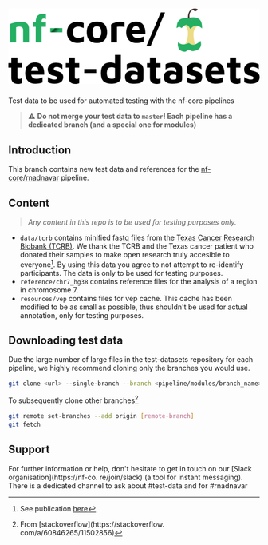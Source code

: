 # ![nfcore/test-datasets](docs/images/test-datasets_logo.png)
Test data to be used for automated testing with the nf-core pipelines

> ⚠️ **Do not merge your test data to `master`! Each pipeline has a dedicated branch (and a special one for modules)**

## Introduction

This branch contains new test data and references for the 
[nf-core/rnadnavar](https://github.com/nf-core/rnadnavar) 
pipeline.

## Content

>*Any content in this repo is to be used for testing 
purposes only.*

- `data/tcrb` contains minified fastq files from the 
  [Texas Cancer Research Biobank (TCRB)](http://stegg.hgsc.bcm.edu/open.html). We thank the TCRB and the 
  Texas cancer patient who donated their samples to make 
  open research truly accesible to everyone[^1]. By using 
  this data you agree to not attempt to re-identify 
  participants. The data is only to be used for testing purposes.
- `reference/chr7_hg38` contains reference files for 
  the analysis of a region in chromosome 7.
- `resources/vep` contains files for vep cache. This 
  cache has been modified to be as small as possible, 
  thus shouldn't be used for actual annotation, only for 
  testing purposes.


## Downloading test data

Due the large number of large files in the test-datasets 
repository for each pipeline, we highly recommend cloning only the branches you would use.

```bash
git clone <url> --single-branch --branch <pipeline/modules/branch_name>
```

To subsequently clone other branches[^2]

```bash
git remote set-branches --add origin [remote-branch]
git fetch
```

## Support

For further information or help, don't hesitate to get 
in touch on our [Slack organisation](https://nf-co.
re/join/slack) (a tool for instant messaging). There is 
a dedicated channel to ask about #test-data and for 
#rnadnavar

[^1]: See publication [here](https://www.nature.com/articles/sdata201610)
[^2]: From [stackoverflow](https://stackoverflow.
com/a/60846265/11502856)
